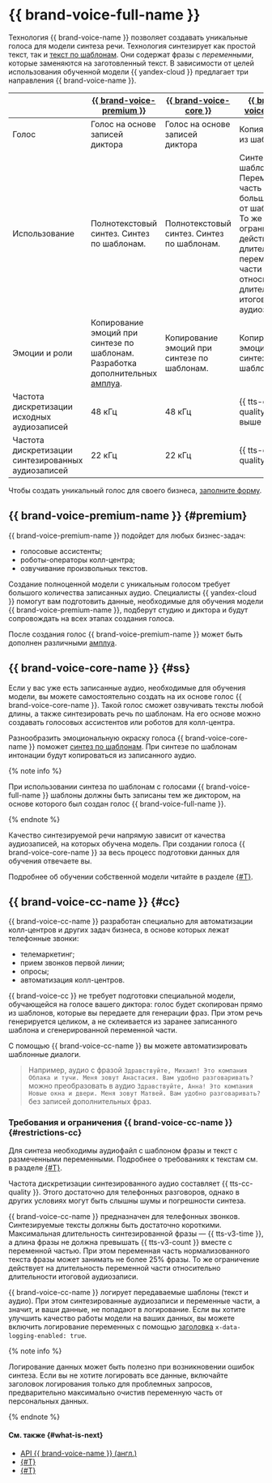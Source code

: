 # {{ brand-voice-full-name }}


Технология {{ brand-voice-name }} позволяет создавать уникальные голоса для модели синтеза речи. Технология синтезирует как простой текст, так и [текст по шаблонам](../templates.md). Они содержат фразы с _переменными_, которые заменяются на заготовленный текст. В зависимости от целей использования обученной модели {{ yandex-cloud }} предлагает три направления {{ brand-voice-name }}.

| | [{{ brand-voice-premium }}](#premium) | [{{ brand-voice-core }}](#ss) | [{{ brand-voice-cc }}](#cc) |
|---|---|---|---|
| Голос | Голос на основе записей диктора | Голос на основе записей диктора | Копия голоса из шаблона |
| Использование | Полнотекстовый синтез. Синтез по шаблонам. | Полнотекстовый синтез. Синтез по шаблонам. | Синтез по шаблонам. Переменная часть не больше 25% от шаблона. То же ограничение действует на длительность переменной части относительно длительности итоговой аудиозаписи. |
| Эмоции и роли | Копирование эмоций при синтезе по шаблонам. </br>Разработка дополнительных [амплуа](../index.md#role). | Копирование эмоций при синтезе по шаблонам. | Копирование эмоций при синтезе по шаблонам.  |
| Частота дискретизации исходных аудиозаписей | 48 кГц | 48 кГц | {{ tts-cc-quality }} или выше |
| Частота дискретизации синтезированных аудиозаписей | 22 кГц | 22 кГц | {{ tts-cc-quality }} |

Чтобы создать уникальный голос для своего бизнеса, [заполните форму](#contact-form).


## {{ brand-voice-premium-name }} {#premium}

{{ brand-voice-premium-name }} подойдет для любых бизнес-задач:

* голосовые ассистенты;
* роботы-операторы колл-центра;
* озвучивание произвольных текстов.

Создание полноценной модели с уникальным голосом требует большого количества записанных аудио. Специалисты {{ yandex-cloud }} помогут вам подготовить данные, необходимые для обучения модели {{ brand-voice-premium-name }}, подберут студию и диктора и будут сопровождать на всех этапах создания голоса.

После создания голос {{ brand-voice-premium-name }} может быть дополнен различными [амплуа](../index.md#role).


## {{ brand-voice-core-name }} {#ss}

Если у вас уже есть записанные аудио, необходимые для обучения модели, вы можете самостоятельно создать на их основе голос {{ brand-voice-core-name }}. Такой голос сможет озвучивать тексты любой длины, а также синтезировать речь по шаблонам. На его основе можно создавать голосовых ассистентов или роботов для колл-центра.

Разнообразить эмоциональную окраску голоса {{ brand-voice-core-name }} поможет [синтез по шаблонам](../templates.md). При синтезе по шаблонам интонации будут копироваться из записанного аудио.

{% note info %}

При использовании синтеза по шаблонам с голосами {{ brand-voice-full-name }} шаблоны должны быть записаны тем же диктором, на основе которого был создан голос {{ brand-voice-full-name }}.

{% endnote %}

Качество синтезируемой речи напрямую зависит от качества аудиозаписей, на которых обучена модель. При создании голоса {{ brand-voice-core-name }} за весь процесс подготовки данных для обучения отвечаете вы.

Подробнее об обучении собственной модели читайте в разделе [{#T}](bv-full-data-upload.md).

## {{ brand-voice-cc-name }} {#cc}

{{ brand-voice-cc-name }} разработан специально для автоматизации колл-центров и других задач бизнеса, в основе которых лежат телефонные звонки:

* телемаркетинг;
* прием звонков первой линии;
* опросы;
* автоматизация колл-центров.

{{ brand-voice-cc }} не требует подготовки специальной модели, обучающейся на голосе вашего диктора: голос будет скопирован прямо из шаблонов, которые вы передаете для генерации фраз. При этом речь генерируется целиком, а не склеивается из заранее записанного шаблона и сгенерированной переменной части.

С помощью {{ brand-voice-cc-name }} вы можете автоматизировать шаблонные диалоги.

> Например, аудио с фразой `Здравствуйте, Михаил! Это компания Облака и тучи. Меня зовут Анастасия. Вам удобно разговаривать?` можно преобразовать в аудио `Здравствуйте, Анна! Это компания Новые окна и двери. Меня зовут Матвей. Вам удобно разговаривать?` без записей дополнительных фраз.

### Требования и ограничения {{ brand-voice-cc-name }} {#restrictions-cc}

Для синтеза необходимы аудиофайл с шаблоном фразы и текст с размеченными переменными. Подробнее о требованиях к текстам см. в разделе [{#T}](../templates.md#requirements-text).

Частота дискретизации синтезированного аудио составляет {{ tts-cc-quality }}. Этого достаточно для телефонных разговоров, однако в других условиях могут быть слышны шумы и погрешности синтеза.

{{ brand-voice-cc-name }} предназначен для телефонных звонков. Синтезируемые тексты должны быть достаточно короткими. Максимальная длительность синтезированной фразы — {{ tts-v3-time }}, а длина фразы не должна превышать {{ tts-v3-count }} вместе с переменной частью. При этом переменная часть нормализованного текста фразы может занимать не более 25% фразы. То же ограничение действует на длительность переменной части относительно длительности итоговой аудиозаписи.

{{ brand-voice-cc-name }} логирует передаваемые шаблоны (текст и аудио). При этом синтезированные аудиозаписи и переменные части, а значит, и ваши данные, не попадают в логирование. Если вы хотите улучшить качество работы модели на ваших данных, вы можете включить логирование переменных с помощью [заголовка](../../concepts/support-headers#request-headers) `x-data-logging-enabled: true`.

{% note info %}

Логирование данных может быть полезно при возникновении ошибок синтеза. Если вы не хотите логировать все данные, включайте заголовок логирования только для проблемных запросов, предварительно максимально очистив переменную часть от персональных данных.

{% endnote %}

#### См. также {#what-is-next}

* [API {{ brand-voice-name }} (англ.)](../../tts-v3/api-ref/grpc/)
* [{#T}](../templates.md)
* [{#T}](../api/tts-templates.md)

